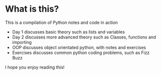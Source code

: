 # What is this?

This is a compilation of Python notes and code in action
  - Day 1 discusses basic theory such as lists and variables
  - Day 2 discusses more advanced theory such as Classes, functions and importing
  - OOP discusses object orientated python, with notes and exercises
  - Exercises discusses common python coding problems, such as Fizz Buzz
  
  I hope you enjoy reading this!
